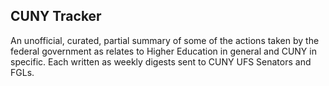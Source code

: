 ## CUNY Tracker

An unofficial, curated, partial summary of some of the actions taken by the federal government as relates to Higher Education in general and CUNY in specific. Each written as weekly digests sent to CUNY UFS Senators and FGLs.
